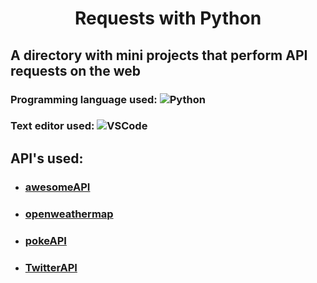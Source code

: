 <h1 align="center"> Requests with Python </h1>

## A directory with mini projects that perform API requests on the web

### Programming language used: ![Python](https://img.shields.io/badge/-Python-%23306998?style=flat-square&logo=Python&logoColor=FFD43B)
### Text editor used: ![VSCode](http://img.shields.io/badge/-VS%20Code-007ACC?style=flat-square&logo=visual-studio-code&logoColor=ffffff)

## API's used:
* ### [awesomeAPI](https://awesomeapi.com.br)
* ### [openweathermap](https://api.openweathermap.org)
* ### [pokeAPI](https://pokeapi.co)
* ### [TwitterAPI](https://developer.twitter.com/en/docs/twitter-api)
